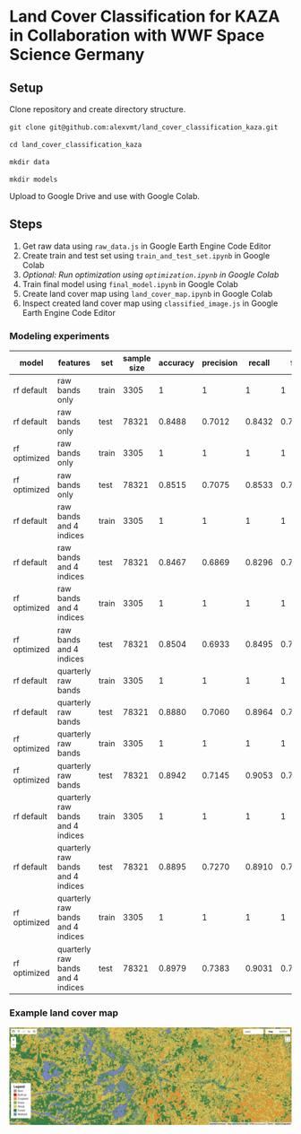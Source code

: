 # Land Cover Classification for KAZA in Collaboration with WWF Space Science Germany

## Setup

Clone repository and create directory structure.

`git clone git@github.com:alexvmt/land_cover_classification_kaza.git`

`cd land_cover_classification_kaza`

`mkdir data`

`mkdir models`

Upload to Google Drive and use with Google Colab.

## Steps

1. Get raw data using `raw_data.js` in Google Earth Engine Code Editor
2. Create train and test set using `train_and_test_set.ipynb` in Google Colab
3. *Optional: Run optimization using `optimization.ipynb` in Google Colab*
4. Train final model using `final_model.ipynb` in Google Colab
5. Create land cover map using `land_cover_map.ipynb` in Google Colab
6. Inspect created land cover map using `classified_image.js` in Google Earth Engine Code Editor

### Modeling experiments

| model        | features                          | set   | sample size | accuracy | precision | recall | f1     |
|--------------|-----------------------------------|-------|-------------|----------|-----------|--------|--------|
| rf default   | raw bands only                    | train | 3305        | 1        | 1         | 1      | 1      |
| rf default   | raw bands only                    | test  | 78321       | 0.8488   | 0.7012    | 0.8432 | 0.7276 |
| rf optimized | raw bands only                    | train | 3305        | 1        | 1         | 1      | 1      |
| rf optimized | raw bands only                    | test  | 78321       | 0.8515   | 0.7075    | 0.8533 | 0.7372 |
| rf default   | raw bands and 4 indices           | train | 3305        | 1        | 1         | 1      | 1      |
| rf default   | raw bands and 4 indices           | test  | 78321       | 0.8467   | 0.6869    | 0.8296 | 0.7143 |
| rf optimized | raw bands and 4 indices           | train | 3305        | 1        | 1         | 1      | 1      |
| rf optimized | raw bands and 4 indices           | test  | 78321       | 0.8504   | 0.6933    | 0.8495 | 0.7256 |
| rf default   | quarterly raw bands               | train | 3305        | 1        | 1         | 1      | 1      |
| rf default   | quarterly raw bands               | test  | 78321       | 0.8880   | 0.7060    | 0.8964 | 0.7540 |
| rf optimized | quarterly raw bands               | train | 3305        | 1        | 1         | 1      | 1      |
| rf optimized | quarterly raw bands               | test  | 78321       | 0.8942   | 0.7145    | 0.9053 | 0.7647 |
| rf default   | quarterly raw bands and 4 indices | train | 3305        | 1        | 1         | 1      | 1      |
| rf default   | quarterly raw bands and 4 indices | test  | 78321       | 0.8895   | 0.7270    | 0.8910 | 0.7598 |
| rf optimized | quarterly raw bands and 4 indices | train | 3305        | 1        | 1         | 1      | 1      |
| rf optimized | quarterly raw bands and 4 indices | test  | 78321       | 0.8979   | 0.7383    | 0.9031 | 0.7793 |

### Example land cover map

![example land cover map](example_land_cover_map.png 'example land cover map')
